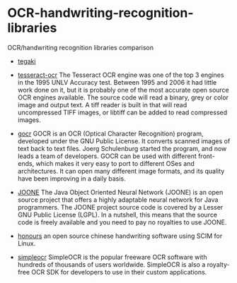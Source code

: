 # OCR-handwriting-recognition-libraries
OCR/handwriting recognition libraries comparison

- [tegaki]([https://github.com/tegaki/tegaki)

- [tesseract-ocr](https://code.google.com/p/tesseract-ocr)
The Tesseract OCR engine was one of the top 3 engines in the 1995 UNLV Accuracy test. Between 1995 and 2006 it had little work done on it, but it is probably one of the most accurate open source OCR engines available. The source code will read a binary, grey or color image and output text. A tiff reader is built in that will read uncompressed TIFF images, or libtiff can be added to read compressed images.

- [gocr](jocr.sourceforge.net)
GOCR is an OCR (Optical Character Recognition) program, developed under the GNU Public License. It converts scanned images of text back to text files. Joerg Schulenburg started the program, and now leads a team of developers. GOCR can be used with different front-ends, which makes it very easy to port to different OSes and architectures. It can open many different image formats, and its quality have been improving in a daily basis.

- [JOONE](joone.sourceforge.net)
The Java Object Oriented Neural Network (JOONE) is an open source project that offers a highly adaptable neural network for Java programmers. The JOONE project source code is covered by a Lesser GNU Public License (LGPL). In a nutshell, this means that the source code is freely available and you need to pay no royalties to use JOONE.

- [honours](https://code.google.com/p/honours)
an open source chinese handwriting software using SCIM for Linux.

- [simpleocr](www.simpleocr.com)
SimpleOCR is the popular freeware OCR software with hundreds of thousands of users worldwide. SimpleOCR is also a royalty-free OCR SDK for developers to use in their custom applications.

